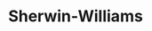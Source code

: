 ---
title: "Sherwin-Williams"
url: /champaign/sherwin-williams-west-marketview-drive/
shop: paint
---